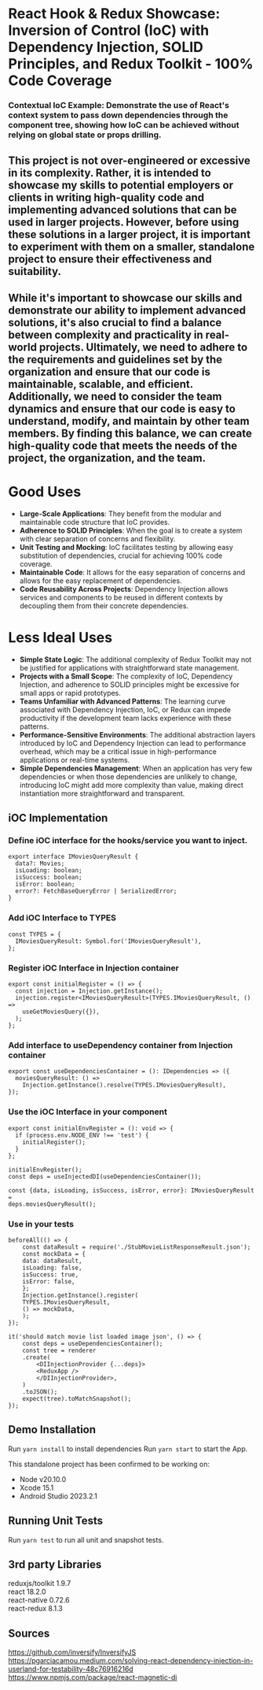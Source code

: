 # React Hook & Redux Showcase: Inversion of Control (IoC) with Dependency Injection, SOLID Principles, and Redux Toolkit - 100% Code Coverage

### **Contextual IoC Example:** Demonstrate the use of React's context system to pass down dependencies through the component tree, showing how IoC can be achieved without relying on global state or props drilling.

## This project is not over-engineered or excessive in its complexity. Rather, it is intended to showcase my skills to potential employers or clients in writing high-quality code and implementing advanced solutions that can be used in larger projects. However, before using these solutions in a larger project, it is important to experiment with them on a smaller, standalone project to ensure their effectiveness and suitability.

## While it's important to showcase our skills and demonstrate our ability to implement advanced solutions, it's also crucial to find a balance between complexity and practicality in real-world projects. Ultimately, we need to adhere to the requirements and guidelines set by the organization and ensure that our code is maintainable, scalable, and efficient. Additionally, we need to consider the team dynamics and ensure that our code is easy to understand, modify, and maintain by other team members. By finding this balance, we can create high-quality code that meets the needs of the project, the organization, and the team.

# Good Uses

- **Large-Scale Applications**: They benefit from the modular and maintainable code structure that IoC provides.
- **Adherence to SOLID Principles**: When the goal is to create a system with clear separation of concerns and flexibility.
- **Unit Testing and Mocking**: IoC facilitates testing by allowing easy substitution of dependencies, crucial for achieving 100% code coverage.
- **Maintainable Code**: It allows for the easy separation of concerns and allows for the easy replacement of dependencies.
- **Code Reusability Across Projects**: Dependency Injection allows services and components to be reused in different contexts by decoupling them from their concrete dependencies.

# Less Ideal Uses

- **Simple State Logic**: The additional complexity of Redux Toolkit may not be justified for applications with straightforward state management.
- **Projects with a Small Scope**: The complexity of IoC, Dependency Injection, and adherence to SOLID principles might be excessive for small apps or rapid prototypes.
- **Teams Unfamiliar with Advanced Patterns**: The learning curve associated with Dependency Injection, IoC, or Redux can impede productivity if the development team lacks experience with these patterns.
- **Performance-Sensitive Environments**: The additional abstraction layers introduced by IoC and Dependency Injection can lead to performance overhead, which may be a critical issue in high-performance applications or real-time systems.
- **Simple Dependencies Management**: When an application has very few dependencies or when those dependencies are unlikely to change, introducing IoC might add more complexity than value, making direct instantiation more straightforward and transparent.

## iOC Implementation

### Define iOC interface for the hooks/service you want to inject.

```
export interface IMoviesQueryResult {
  data?: Movies;
  isLoading: boolean;
  isSuccess: boolean;
  isError: boolean;
  error?: FetchBaseQueryError | SerializedError;
}
```

### Add iOC Interface to TYPES

```
const TYPES = {
  IMoviesQueryResult: Symbol.for('IMoviesQueryResult'),
};
```

### Register iOC Interface in Injection container

```
export const initialRegister = () => {
  const injection = Injection.getInstance();
  injection.register<IMoviesQueryResult>(TYPES.IMoviesQueryResult, () =>
    useGetMoviesQuery({}),
  );
};
```

### Add interface to useDependency container from Injection container

```
export const useDependenciesContainer = (): IDependencies => ({
  moviesQueryResult: () =>
    Injection.getInstance().resolve(TYPES.IMoviesQueryResult),
});
```

### Use the iOC Interface in your component

```
export const initialEnvRegister = (): void => {
  if (process.env.NODE_ENV !== 'test') {
    initialRegister();
  }
};

initialEnvRegister();
const deps = useInjectedDI(useDependenciesContainer());

const {data, isLoading, isSuccess, isError, error}: IMoviesQueryResult =
deps.moviesQueryResult();
```

### Use in your tests

```
beforeAll(() => {
    const dataResult = require('./StubMovieListResponseResult.json');
    const mockData = {
    data: dataResult,
    isLoading: false,
    isSuccess: true,
    isError: false,
    };
    Injection.getInstance().register(
    TYPES.IMoviesQueryResult,
    () => mockData,
    );
});

it('should match movie list loaded image json', () => {
    const deps = useDependenciesContainer();
    const tree = renderer
    .create(
        <DIInjectionProvider {...deps}>
        <ReduxApp />
        </DIInjectionProvider>,
    )
    .toJSON();
    expect(tree).toMatchSnapshot();
});
```


## Demo Installation

Run `yarn install` to install dependencies
Run `yarn start` to start the App.

This standalone project has been confirmed to be working on:

- Node v20.10.0 
- Xcode 15.1
- Android Studio 2023.2.1

## Running Unit Tests

Run `yarn test` to run all unit and snapshot tests.

## 3rd party Libraries
reduxjs/toolkit 1.9.7  
react 18.2.0  
react-native 0.72.6  
react-redux 8.1.3  
  

## Sources
https://github.com/inversify/InversifyJS   
https://pgarciacamou.medium.com/solving-react-dependency-injection-in-userland-for-testability-48c76916216d  
https://www.npmjs.com/package/react-magnetic-di 
